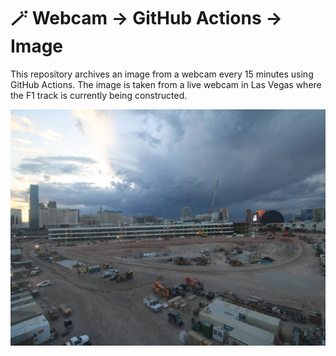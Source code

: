 # 🪄 Webcam -> GitHub Actions -> Image
This repository archives an image from a webcam every 15 minutes using GitHub Actions. The image is taken from a live webcam in Las Vegas where the F1 track is currently being constructed.

![Live webcam](https://github.com/adamstirtan/webcam_feed/blob/master/assets/latest.jpg)
